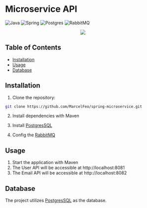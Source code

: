 # Microservice API

![Java](https://img.shields.io/badge/java-%23ED8B00.svg?style=for-the-badge&logo=openjdk&logoColor=white)
![Spring](https://img.shields.io/badge/spring-%236DB33F.svg?style=for-the-badge&logo=spring&logoColor=white)
![Postgres](https://img.shields.io/badge/postgres-%23316192.svg?style=for-the-badge&logo=postgresql&logoColor=white)
![RabbitMQ](https://img.shields.io/badge/Rabbitmq-FF6600?style=for-the-badge&logo=rabbitmq&logoColor=white)

<div align="center">
<img src="https://github.com/MarcelFeo/spring-microservice/assets/69916500/53ade8f3-96e9-438d-ae4c-bf0b004832a7" />
</div>

## Table of Contents

- [Installation](#installation)
- [Usage](#usage)
- [Database](#database)

## Installation

1. Clone the repository:

```bash
git clone https://github.com/MarcelFeo/spring-microservice.git
```

2. Install dependencies with Maven

3. Install [PostgresSQL](https://www.postgresql.org/)

4. Config the [RabbitMQ](https://www.cloudamqp.com)

## Usage

1. Start the application with Maven
2. The User API will be accessible at http://localhost:8081
3. The Email API will be accessible at http://localhost:8082

## Database
The project utilizes [PostgresSQL](https://www.postgresql.org/) as the database.

